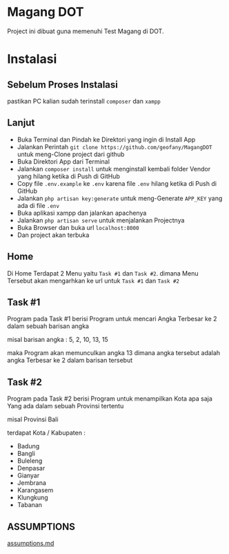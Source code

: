 # Magang DOT

Project ini dibuat guna memenuhi Test Magang di DOT.


# Instalasi

## Sebelum Proses Instalasi

pastikan PC kalian sudah terinstall `composer` dan `xampp`

## Lanjut

 - Buka Terminal dan Pindah ke Direktori yang ingin di Install App
 - Jalankan Perintah `git clone https://github.com/geofany/MagangDOT` untuk meng-Clone project dari github
 - Buka Direktori App dari Terminal
 - Jalankan `composer install` untuk menginstall kembali folder Vendor yang hilang ketika di Push di GitHub
 - Copy file `.env.example` ke `.env` karena file `.env` hilang ketika di Push di GitHub 
 - Jalankan `php artisan key:generate` untuk meng-Generate `APP_KEY` yang ada di file `.env`
 - Buka aplikasi xampp dan jalankan apachenya
 - Jalankan `php artisan serve` untuk menjalankan Projectnya
 - Buka Browser dan buka url `localhost:8000`
 - Dan project akan terbuka

## Home

Di Home Terdapat 2 Menu yaitu `Task #1` dan `Task #2`. dimana Menu Tersebut akan mengarhkan ke url untuk `Task #1` dan `Task #2`

## Task #1

Program pada Task #1 berisi Program untuk mencari Angka Terbesar ke 2 dalam sebuah barisan angka

misal barisan angka : 5, 2, 10, 13, 15

maka Program akan memunculkan angka 13 dimana angka tersebut adalah angka Terbesar ke 2 dalam barisan tersebut

## Task #2

Program pada Task #2 berisi Program untuk menampilkan Kota apa saja Yang ada dalam sebuah Provinsi tertentu

misal Provinsi Bali

terdapat Kota / Kabupaten :
 - Badung 
 - Bangli 
 - Buleleng 
 - Denpasar 
 - Gianyar 
 - Jembrana 
 - Karangasem 
 - Klungkung
 - Tabanan


## ASSUMPTIONS
[assumptions.md](https://github.com/geofany/MagangDOT/blob/master/assumptions.md)
